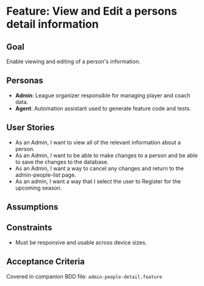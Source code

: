 # Feature: View and Edit a persons detail information

## Goal

Enable viewing and editing of a person's information.

## Personas

- **Admin**: League organizer responsible for managing player and coach data.
- **Agent**: Automation assistant used to generate feature code and tests.

## User Stories

- As an Admin, I want to view all of the relevant information about a person.
- As an Admin, I want to be able to make changes to a person and be able to save the changes to the database.
- As an Admin, I want a way to cancel any changes and return to the admin-people-list page.
- As an admin, I want a way that I select the user to Register for the upcoming season.

## Assumptions

## Constraints

- Must be responsive and usable across device sizes.

## Acceptance Criteria

Covered in companion BDD file: `admin-people-detail.feature`
